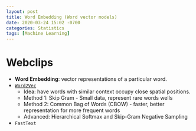 ```yaml
---
layout: post
title: Word Embedding (Word vector models)
date: 2020-03-24 15:02 -0700
categories: Statistics
tags: [Machine Learning]
---
```


# Webclips

* **Word Embedding**: vector representations of a particular word.
* [`Word2Vec`](https://arxiv.org/pdf/1310.4546.pdf)
  * Idea: have words with similar context occupy close spatial positions.
  * Method 1: Skip Gram - Small data, represent rare words wells
  * Method 2: Common Bag of Words (CBOW) - faster, better representation for more frequent words
  * Advanced: Hierarchical Softmax and Skip-Gram Negative Sampling
* `FastText`
